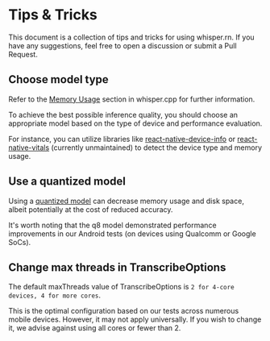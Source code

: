 # Tips & Tricks

This document is a collection of tips and tricks for using whisper.rn. If you have any suggestions, feel free to open a discussion or submit a Pull Request.

## Choose model type

Refer to the [Memory Usage](https://github.com/ggerganov/whisper.cpp#memory-usage) section in whisper.cpp for further information.

To achieve the best possible inference quality, you should choose an appropriate model based on the type of device and performance evaluation.

For instance, you can utilize libraries like [react-native-device-info](https://github.com/react-native-device-info/react-native-device-info) or [react-native-vitals](https://github.com/robinpowered/react-native-vitals) (currently unmaintained) to detect the device type and memory usage.

## Use a quantized model

Using a [quantized model](https://github.com/ggerganov/whisper.cpp#quantization) can decrease memory usage and disk space, albeit potentially at the cost of reduced accuracy.

It's worth noting that the q8 model demonstrated performance improvements in our Android tests (on devices using Qualcomm or Google SoCs).

## Change max threads in TranscribeOptions

The default maxThreads value of TranscribeOptions is `2 for 4-core devices, 4 for more cores`.

This is the optimal configuration based on our tests across numerous mobile devices. However, it may not apply universally. If you wish to change it, we advise against using all cores or fewer than 2.

